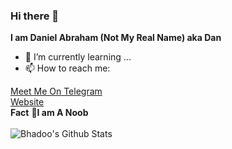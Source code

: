 ### Hi there 👋
 <b>I am Daniel Abraham (Not My Real Name) aka Dan</b>

- 🌱 I’m currently learning ...
- 📫 How to reach me: <br>

 [Meet Me On Telegram](https://telegram.dog/Daniel_Abraham)<br>
 [Website](https://danielAbrham7.github.io)
 <br>
   **Fact**
   **🙂I am A Noob**<br>
   <br>
![Bhadoo's Github Stats](https://github-readme-stats.vercel.app/api?username=DanielAbraham7&show_icons=true&title_color=fff&icon_color=red&text_color=blue&bg_color=151515)

